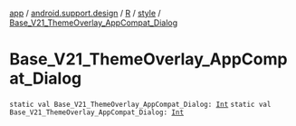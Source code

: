 [app](../../../index.md) / [android.support.design](../../index.md) / [R](../index.md) / [style](index.md) / [Base_V21_ThemeOverlay_AppCompat_Dialog](./-base_-v21_-theme-overlay_-app-compat_-dialog.md)

# Base_V21_ThemeOverlay_AppCompat_Dialog

`static val Base_V21_ThemeOverlay_AppCompat_Dialog: `[`Int`](https://kotlinlang.org/api/latest/jvm/stdlib/kotlin/-int/index.html)
`static val Base_V21_ThemeOverlay_AppCompat_Dialog: `[`Int`](https://kotlinlang.org/api/latest/jvm/stdlib/kotlin/-int/index.html)